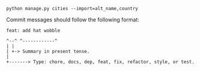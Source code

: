 `python manage.py cities --import=alt_name,country`


Commit messages should follow the following format:
```
feat: add hat wobble

^--^ ^------------^
| |
| +-> Summary in present tense.
|
+-------> Type: chore, docs, dep, feat, fix, refactor, style, or test.
```

